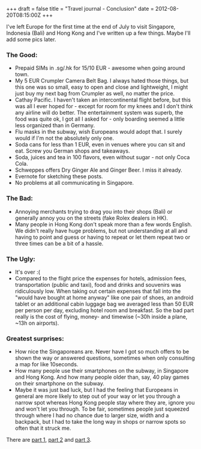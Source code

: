 +++
draft = false
title = "Travel journal - Conclusion"
date = 2012-08-20T08:15:00Z
+++



I've left Europe for the first time at the end of July to visit Singapore, Indonesia (Bali) and Hong Kong and I've written up a few things. Maybe I'll add some pics later.

### The Good:
  * Prepaid SIMs in .sg/.hk for 15/10 EUR - awesome when going around town.
  * My 5 EUR Crumpler Camera Belt Bag. I always hated those things, but this one was so small, easy to open and close and lightweight, I might just buy my next bag from Crumpler as well, no matter the price.
  * Cathay Pacific. I haven't taken an intercontinental flight before, but this was all I ever hoped for - except for room for my knees and I don't think any airline will do better. The entertainment system was superb, the food was quite ok, I got all I asked for - only boarding seemed a little less organized than in Germany.
  * Flu masks in the subway, wish Europeans would adopt that. I surely would if I'm not the absolutely only one.
  * Soda cans for less than 1 EUR, even in venues where you can sit and eat. Screw you German shops and takeaways.
  * Soda, juices and tea in 100 flavors, even without sugar - not only Coca Cola.
  * Schweppes offers Dry Ginger Ale and Ginger Beer. I miss it already.
  * Evernote for sketching these posts.
  * No problems at all communicating in Singapore.


### The Bad:
  * Annoying merchants trying to drag you into their shops (Bali) or generally annoy you on the streets (fake Rolex dealers in HK).
  * Many people in Hong Kong don't speak more than a few words English. We didn't really have huge problems, but not understanding at all and having to point and guess or having to repeat or let them repeat two or three times can be a bit of a hassle.

### The Ugly:
* It's over :(
* Compared to the flight price the expenses for hotels, admission fees, transportation (public and taxi), food and drinks and souvenirs was ridiculously low. When taking out certain expenses that fall into the "would have bought at home anyway" like one pair of shoes, an android tablet or an additional cabin luggage bag we averaged less than 50 EUR per person per day, excluding hotel room and breakfast. So the bad part really is the cost of flying, money- and timewise (~30h inside a plane, ~13h on airports).

### Greatest surprises:
  * How nice the Singaporeans are. Never have I got so much offers to be shown the way or answered questions, sometimes when only consulting a map for like 10seconds.
  * How many people use their smartphones on the subway, in Singapore and Hong Kong. And how many people older than, say, 40 play games on their smartphone on the subway.
  * Maybe it was just bad luck, but I had the feeling that Europeans in general are more likely to step out of your way or let you through a narrow spot whereas Hong Kong people stay where they are, ignore you and won't let you through. To be fair, sometimes people just squeezed through where I had no chance due to larger size, width and a backpack, but I had to take the long way in shops or narrow spots so often that it struck me.

There are [part 1](/blog/2012/travel-singapore/), [part 2](/blog/2012/travel-bali/) and [part 3](/blog/2012/travel-hongkong/).